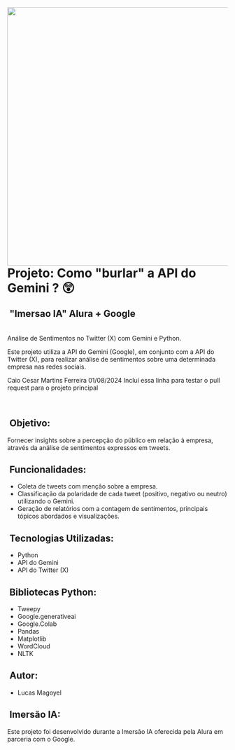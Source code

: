 <img align="right" height="590em" src="https://raw.githubusercontent.com/gist/llucasmagoyel/fffc24bf97600600b28ecab17587057f/raw/63e35f1e43c400ee6954168963554357b1db29d2/githubcard.svg"/>

# Projeto: Como "burlar" a API do Gemini ? 😲
## &nbsp;"Imersao IA" Alura + Google

<br>
Análise de Sentimentos no Twitter (X) com Gemini e Python.

Este projeto utiliza a API do Gemini (Google), em conjunto com a API do Twitter (X), para realizar análise de sentimentos sobre uma determinada empresa nas redes sociais.

Caio Cesar Martins Ferreira 01/08/2024
Incluí essa linha para testar o pull request para o projeto principal

<br>

## &nbsp;Objetivo:
Fornecer insights sobre a percepção do público em relação à empresa, através da análise de sentimentos expressos em tweets.

## &nbsp;Funcionalidades:
- Coleta de tweets com menção sobre a empresa.
- Classificação da polaridade de cada tweet (positivo, negativo ou neutro) utilizando o Gemini.
- Geração de relatórios com a contagem de sentimentos, principais tópicos abordados e visualizações.

## &nbsp;Tecnologias Utilizadas:
- Python
- API do Gemini
- API do Twitter (X)

## &nbsp;Bibliotecas Python: 
- Tweepy
- Google.generativeai
- Google.Colab
- Pandas
- Matplotlib
- WordCloud
- NLTK

## &nbsp;Autor:
- Lucas Magoyel

## &nbsp;Imersão IA:
Este projeto foi desenvolvido durante a Imersão IA oferecida pela Alura em parceria com o Google.
